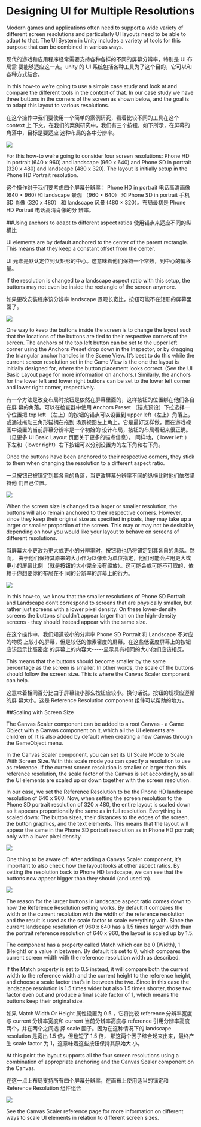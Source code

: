 # Designing UI for Multiple Resolutions

Modern games and applications often need to support a wide variety of different screen resolutions and particularly UI layouts need to be able to adapt to that. The UI System in Unity includes a variety of tools for this purpose that can be combined in various ways.

现代的游戏和应用程序经常需要支持各种各样的不同的屏幕分辨率，特别是 UI 布局需 要能够适应这一点。unity 的 UI 系统包括各种工具为了这个目的，它可以和各种方式结合。

In this how-to we’re going to use a simple case study and look at and compare the different tools in the context of that. In our case study we have three buttons in the corners of the screen as shown below, and the goal is to adapt this layout to various resolutions.

在这个操作中我们要使用一个简单的案例研究，看着比较不同的工具在这个 context 上 下文。在我们的案例研究中，我们有三个按钮，如下所示，在屏幕的角落中，目标是要适应 这种布局的各中分辨率。 

![](Main/UI_MultiResBase.png)

For this how-to we’re going to consider four screen resolutions: Phone HD in portrait (640 x 960) and landscape (960 x 640) and Phone SD in portrait (320 x 480) and landscape (480 x 320). The layout is initially setup in the Phone HD Portrait resolution.

这个操作对于我们要考虑四个屏幕分辨率： Phone HD in portrait 电话高清画像 (640 × 960) 和 landscape 景观 （960 × 640） 和 Phone SD in portrait 手机 SD 肖像 (320 x 480） 和 landscape 风景 (480 × 320）。布局最初是 Phone HD Portrait 电话高清肖像的分 辨率。 

##Using anchors to adapt to different aspect ratios 使用锚点来适应不同的纵横比

UI elements are by default anchored to the center of the parent rectangle. This means that they keep a constant offset from the center.

UI 元素是默认定位到父矩形的中心。这意味着他们保持一个常数，到中心的偏移量。  

If the resolution is changed to a landscape aspect ratio with this setup, the buttons may not even be inside the rectangle of the screen anymore.

如果更改安装程序该分辨率 landscape 景观长宽比，按钮可能不在矩形的屏幕里面了。

![](Main/UI_MultiResCenter.png)

One way to keep the buttons inside the screen is to change the layout such that the locations of the buttons are tied to their respective corners of the screen. The anchors of the top left button can be set to the upper left corner using the Anchors Preset drop down in the Inspector, or by dragging the triangular anchor handles in the Scene View. It’s best to do this while the current screen resolution set in the Game View is the one the layout is initially designed for, where the button placement looks correct. (See the UI Basic Layout page for more information on anchors.) Similarly, the anchors for the lower left and lower right buttons can be set to the lower left corner and lower right corner, respectively.

有一个方法是改变布局时按钮是依然在屏幕里面的，这样按钮的位置绑在他们各自在屏 幕的角落。可以在检查器中使用 Anchors Preset （锚点预设）下拉选择一个位置把 top left （左上）的按钮的锚点可以设置到 upper left（左上）角落上，或通过拖动三角形锚柄在拖到 场景视图左上角上。它是最好这样做，而在游戏视图中设置的当前屏幕分辨率是一个初始的 设计布局，按钮的布局看起来很正确。（见更多 UI Basic Layout 页面关于更多的锚点信息）。 同样地，（ lower left ）下左和（lower right）右下按钮可以分别设置为的左下角和右下角。

Once the buttons have been anchored to their respective corners, they stick to them when changing the resolution to a different aspect ratio.

一旦按钮已被锚定到其各自的角落，当更改屏幕分辨率不同的纵横比时他们依然坚持他 们自己位置。 

![](Main/UI_MultiResCorners.png)

When the screen size is changed to a larger or smaller resolution, the buttons will also remain anchored to their respective corners. However, since they keep their original size as specified in pixels, they may take up a larger or smaller proportion of the screen. This may or may not be desirable, depending on how you would like your layout to behave on screens of different resolutions.

当屏幕大小更改为更大或更小的分辨率时，按钮将也仍将锚定到其各自的角落。然而， 由于他们保持其原来的大小作为以像素为单位指定，他们可能会占用更大或更小的屏幕比例 （就是按钮的大小完全没有缩放）。这可能会或可能不可取的，依赖于你想要你的布局在不 同的分辨率的屏幕上的行为。 

![](Main/UI_MultiResSizeChange.png)

In this how-to, we know that the smaller resolutions of Phone SD Portrait and Landscape don’t correspond to screens that are physically smaller, but rather just screens with a lower pixel density. On these lower-density screens the buttons shouldn’t appear larger than on the high-density screens - they should instead appear with the same size.

在这个操作中，我们知道较小的分辨率 Phone SD Portrait 和 Landscape 不对应的物质 上较小的屏幕，但是较低的像素密度的屏幕。在这些低密度屏幕上的按钮应该显示比高密度 的屏幕上的内容大-----显示具有相同的大小他们应该相反。

This means that the buttons should become smaller by the same percentage as the screen is smaller. In other words, the scale of the buttons should follow the screen size. This is where the Canvas Scaler component can help.

这意味着相同百分比由于屏幕较小那么按钮应较小。换句话说，按钮的规模应遵循的屏 幕大小。这是 Reference Resolution component 组件可以帮助的地方。 

##Scaling with Screen Size

The Canvas Scaler component can be added to a root Canvas - a Game Object with a Canvas component on it, which all the UI elements are children of. It is also added by default when creating a new Canvas through the GameObject menu.

In the Canvas Scaler component, you can set its UI Scale Mode to Scale With Screen Size. With this scale mode you can specify a resolution to use as reference. If the current screen resolution is smaller or larger than this reference resolution, the scale factor of the Canvas is set accordingly, so all the UI elements are scaled up or down together with the screen resolution.

In our case, we set the Reference Resolution to be the Phone HD landscape resolution of 640 x 960. Now, when setting the screen resolution to the Phone SD portrait resolution of 320 x 480, the entire layout is scaled down so it appears proportionally the same as in full resolution. Everything is scaled down: The button sizes, their distances to the edges of the screen, the button graphics, and the text elements. This means that the layout will appear the same in the Phone SD portrait resolution as in Phone HD portrait; only with a lower pixel density.

![](Main/UI_MultiResReferenceResolution.png)

One thing to be aware of: After adding a Canvas Scaler component, it’s important to also check how the layout looks at other aspect ratios. By setting the resolution back to Phone HD landscape, we can see that the buttons now appear bigger than they should (and used to).

![](Main/UI_MultiResLandscapeWrongScaling.png)

The reason for the larger buttons in landscape aspect ratio comes down to how the Reference Resolution setting works. By default it compares the width or the current resolution with the width of the reference resolution and the result is used as the scale factor to scale everything with. Since the current landscape resolution of 960 x 640 has a 1.5 times larger width than the portrait reference resolution of 640 x 960, the layout is scaled up by 1.5.

The component has a property called Match which can be 0 (Width), 1 (Height) or a value in between. By default it’s set to 0, which compares the current screen width with the reference resolution width as described.

If the Match property is set to 0.5 instead, it will compare both the current width to the reference width and the current height to the reference height, and choose a scale factor that’s in between the two. Since in this case the landscape resolution is 1.5 times wider but also 1.5 times shorter, those two factor even out and produce a final scale factor of 1, which means the buttons keep their original size.

如果 Match Width Or Height 属性设置为 0.5 ，它将比较 reference 分辨率宽度与 current 分辨率宽度和 current 当前分辨率高度与 reference 引用分辨率高度两个，并在两个之间选 择 scale 因子。因为在这种情况下的 landscape resolution 是宽出 1.5 倍，但也短了 1.5 倍， 那这两个因子综合起来出来，最终产生 scale factor 为 1，这意味着这些按钮保持其原始大 小。 

At this point the layout supports all the four screen resolutions using a combination of appropriate anchoring and the Canvas Scaler component on the Canvas.

在这一点上布局支持所有四个屏幕分辨率，在画布上使用适当的锚定和 Reference Resolution 组件组合

![](Main/UI_MultiResAllResolutions.png)

See the Canvas Scaler reference page for more information on different ways to scale UI elements in relation to different screen sizes.